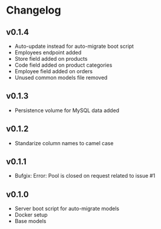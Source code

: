# Changelog

## v0.1.4

- Auto-update instead for auto-migrate boot script
- Employees endpoint added
- Store field added on products
- Code field added on product categories
- Employee field added on orders
- Unused common models file removed

## v0.1.3

- Persistence volume for MySQL data added

## v0.1.2

- Standarize column names to camel case

## v0.1.1

- Bufgix: Error: Pool is closed on request related to issue #1

## v0.1.0

- Server boot script for auto-migrate models
- Docker setup
- Base models
